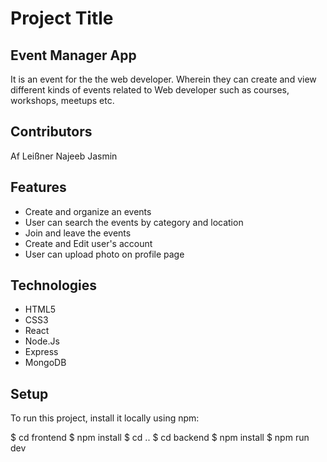 # Project Title  
## Event Manager App 
  It is an event for the the web developer. Wherein they can create and view different kinds of events related to Web developer such as courses, workshops,         meetups   etc.
  
## Contributors
Af Leißner
Najeeb
Jasmin

## Features
* Create and organize an events 
* User can search the events by category and location
* Join and leave the events
* Create and Edit user's account 
* User can upload photo on profile page

## Technologies
* HTML5
* CSS3
* React
* Node.Js
* Express
* MongoDB

## Setup 
  To run this project, install it locally using npm:
  
$ cd frontend 
$ npm install
$ cd ..
$ cd backend
$ npm install
$ npm run dev








  
  
  
  
 
